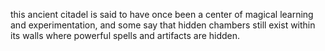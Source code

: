 this ancient citadel is said to have once been a center of magical learning and experimentation, and some say that hidden chambers still exist within its walls where powerful spells and artifacts are hidden.